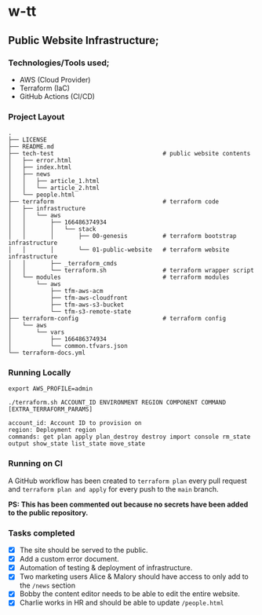 # w-tt

## Public Website Infrastructure;

### Technologies/Tools used;

- AWS (Cloud Provider)
- Terraform (IaC)
- GitHub Actions (CI/CD)

### Project Layout

```shell
.
├── LICENSE
├── README.md
├── tech-test                               # public website contents
│   ├── error.html
│   ├── index.html
│   ├── news
│   │   ├── article_1.html
│   │   └── article_2.html
│   └── people.html
├── terraform                               # terraform code
│   ├── infrastructure
│   │   └── aws
│   │       ├── 166486374934
│   │       │   └── stack
│   │       │       ├── 00-genesis          # terraform bootstrap infrastructure
│   │       │       └── 01-public-website   # terraform website infrastructure
│   │       ├── _terraform_cmds
│   │       └── terraform.sh                # terraform wrapper script
│   └── modules                             # terraform modules
│       └── aws
│           ├── tfm-aws-acm
│           ├── tfm-aws-cloudfront
│           ├── tfm-aws-s3-bucket
│           └── tfm-s3-remote-state
├── terraform-config                        # terraform config
│   └── aws
│       └── vars
│           ├── 166486374934
│           └── common.tfvars.json
└── terraform-docs.yml
```

### Running Locally

```shell
export AWS_PROFILE=admin

./terraform.sh ACCOUNT_ID ENVIRONMENT REGION COMPONENT COMMAND [EXTRA_TERRAFORM_PARAMS]

account_id: Account ID to provision on
region: Deployment region
commands: get plan apply plan_destroy destroy import console rm_state output show_state list_state move_state 
```

### Running on CI

A GitHub workflow has been created to `terraform plan` every pull request and `terraform plan and apply` for every
push to the `main` branch.

**PS: This has been commented out because no secrets have been added to the public repository.**

### Tasks completed

- [x] The site should be served to the public.
- [x] Add a custom error document.
- [x] Automation of testing & deployment of infrastructure.
- [x] Two marketing users Alice & Malory should have access to only add to the `/news` section
- [x] Bobby the content editor needs to be able to edit the entire website.
- [x] Charlie works in HR and should be able to update `/people.html`
